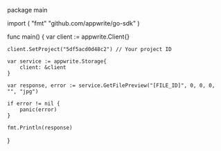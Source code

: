 package main

import (
    "fmt"
    "github.com/appwrite/go-sdk"
)

func main() {
    var client := appwrite.Client{}

    client.SetProject("5df5acd0d48c2") // Your project ID

    var service := appwrite.Storage{
        client: &client
    }

    var response, error := service.GetFilePreview("[FILE_ID]", 0, 0, 0, "", "jpg")

    if error != nil {
        panic(error)
    }

    fmt.Println(response)
}